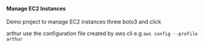 #### Manage EC2 Instances  ######

Demo project to manage EC2 instances threw boto3 and click

arthur use the configuration file created by aws cli e.g
`aws config --profile arthur`